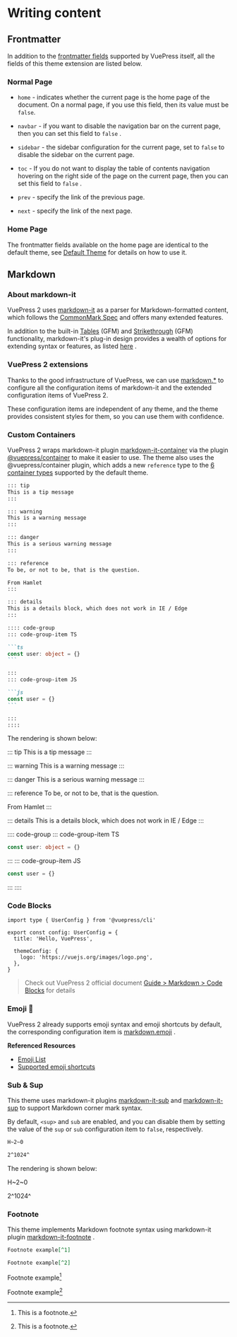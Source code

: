 # Writing content

## Frontmatter

In addition to the [frontmatter fields](https://v2.vuepress.vuejs.org/reference/frontmatter.html) supported by VuePress itself, all the fields of this theme extension are listed below.

### Normal Page

- `home` - indicates whether the current page is the home page of the document. On a normal page, if you use this field, then its value must be `false`.

- `navbar` - if you want to disable the navigation bar on the current page, then you can set this field to `false` .

- `sidebar` - the sidebar configuration for the current page, set to `false` to disable the sidebar on the current page.

- `toc` - If you do not want to display the table of contents navigation hovering on the right side of the page on the current page, then you can set this field to `false` .

- `prev` - specify the link of the previous page.

- `next` - specify the link of the next page.

### Home Page

The frontmatter fields available on the home page are identical to the default theme, see [Default Theme](https://v2.vuepress.vuejs.org/reference/default-theme/frontmatter.html#home-page) for details on how to use it.

## Markdown

### About markdown-it

VuePress 2 uses [markdown-it](https://github.com/markdown-it/markdown-it) as a parser for Markdown-formatted content, which follows the [CommonMark Spec](https://spec.commonmark.org/) and offers many extended features.

In addition to the built-in [Tables](https://help.github.com/articles/organizing-information-with-tables/) (GFM) and [Strikethrough](https://help.github.com/articles/basic-writing-and-formatting-syntax/#styling-text) (GFM) functionality, markdown-it's plug-in design provides a wealth of options for extending syntax or features, as listed [here](https://www.npmjs.com/search?q=keywords:markdown-it-plugin) .

### VuePress 2 extensions

Thanks to the good infrastructure of VuePress, we can use [markdown.\*](https://v2.vuepress.vuejs.org/reference/config.html#markdown) to configure all the configuration items of markdown-it and the extended configuration items of VuePress 2.

These configuration items are independent of any theme, and the theme provides consistent styles for them, so you can use them with confidence.

### Custom Containers

VuePress 2 wraps markdown-it plugin [markdown-it-container](https://github.com/markdown-it/markdown-it-container) via the plugin [@vuepress/container](https://v2.vuepress.vuejs.org/reference/plugin/container.html) to make it easier to use. The theme also uses the @vuepress/container plugin, which adds a new `reference` type to the [6 container types](https://v2.vuepress.vuejs.org/reference/default-theme/markdown.html#custom-containers) supported by the default theme.

````md
::: tip
This is a tip message
:::

::: warning
This is a warning message
:::

::: danger
This is a serious warning message
:::

::: reference
To be, or not to be, that is the question.

From Hamlet
:::

::: details
This is a details block, which does not work in IE / Edge
:::

:::: code-group
::: code-group-item TS

```ts
const user: object = {}
```

:::
::: code-group-item JS

```js
const user = {}
```

:::
::::
````

The rendering is shown below:

::: tip
This is a tip message
:::

::: warning
This is a warning message
:::

::: danger
This is a serious warning message
:::

::: reference
To be, or not to be, that is the question.

From Hamlet
:::

::: details
This is a details block, which does not work in IE / Edge
:::

:::: code-group
::: code-group-item TS

```ts
const user: object = {}
```

:::
::: code-group-item JS

```js
const user = {}
```

:::
::::

### Code Blocks

```ts{1,6-8}
import type { UserConfig } from '@vuepress/cli'

export const config: UserConfig = {
  title: 'Hello, VuePress',

  themeConfig: {
    logo: 'https://vuejs.org/images/logo.png',
  },
}
```

> Check out VuePress 2 official document [Guide > Markdown > Code Blocks](https://v2.vuepress.vuejs.org/guide/markdown.html#code-blocks) for details

### Emoji :tada:

VuePress 2 already supports emoji syntax and emoji shortcuts by default, the corresponding configuration item is [markdown.emoji](https://v2.vuepress.vuejs.org/reference/config.html#markdown-emoji) .

**Referenced Resources**

- [Emoji List](https://gist.github.com/rxaviers/7360908)
- [Supported emoji shortcuts](https://github.com/markdown-it/markdown-it-emoji/blob/master/lib/data/shortcuts.js)

### Sub & Sup

This theme uses markdown-it plugins [markdown-it-sub](https://github.com/markdown-it/markdown-it-sub) and [markdown-it-sup](https://github.com/markdown-it/markdown-it-sup) to support Markdown corner mark syntax.

By default, `<sup>` and `sub` are enabled, and you can disable them by setting the value of the `sup` or `sub` configuration item to `false`, respectively.

```md
H~2~0

2^1024^
```

The rendering is shown below:

H~2~0

2^1024^

### Footnote

This theme implements Markdown footnote syntax using markdown-it plugin [markdown-it-footnote](https://github.com/markdown-it/markdown-it-footnote) .

```md
Footnote example[^1]

Footnote example[^2]
```

Footnote example[^1]

Footnote example[^2]

[^1]: This is a footnote.
[^2]: This is a footnote.

